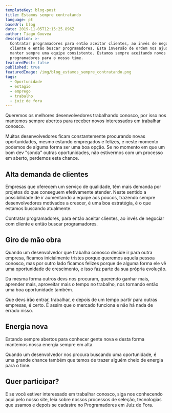 ```yaml
---
templateKey: blog-post
title: Estamos sempre contratando
language: pt
baseUrl: blog
date: 2019-11-05T12:15:25.896Z
author: Tiago Gouvea
description: >-
  Contratar programadores para então aceitar clientes, ao invés de negociar com
  cliente e então buscar programadores. Esta inversão de ordem nos ajuda a
  manter sempre uma equipe consistente. Estamos sempre aceitando novos
  programadores para o nosso time.
featuredPost: false
published: true
featuredImage: /img/blog_estamos_sempre_contratando.png
tags:
  - Oportunidade
  - estagio
  - emprego
  - trabalho
  - juiz de fora
---
```

Queremos os melhores desenvolvedores trabalhando conosco, por isso nos mantemos sempre abertos para receber novos interessados em trabalhar conosco.

Muitos desenvolvedores ficam constantemente procurando novas oportunidades, mesmo estando empregados e felizes, e neste momento podemos de alguma forma ser uma boa opção. Se no momento em que um bom dev "sonda" outras oportunidades, não estivermos com um processo em aberto, perdemos esta chance.

## Alta demanda de clientes

Empresas que oferecem um serviço de qualidade, têm mais demanda por projetos do que conseguem efetivamente atender. Neste sentido a possibilidade de ir aumentando a equipe aos poucos, trazendo sempre desenvolvedores motivados a crescer, é uma boa estratégia, é o que estamos buscando atualmente.

Contratar programadores, para então aceitar clientes, ao invés de negociar com cliente e então buscar programadores.

## Giro de mão obra

Quando um desenvolvedor que trabalha conosco decide ir para outra empresa, ficamos inicialmente tristes porque queremos aquela pessoa conosco, mas por outro lado ficamos felizes porque de alguma forma ele vê uma oportunidade de crescimento, e isso faz parte da sua própria evolução.

Da mesma forma outros devs nos procuram, querendo ganhar mais, aprender mais, aproveitar mais o tempo no trabalho, nos tornando então uma boa oportunidade também.

Que devs irão entrar, trabalhar, e depois de um tempo partir para outras empresas, é certo. É assim que o mercado funciona e não há nada de errado nisso. 

## Energia nova

Estando sempre abertos para conhecer gente nova e desta forma mantemos nossa energia sempre em alta. 

Quando um desenvolvedor nos procura buscando uma oportunidade, é uma grande chance também que temos de trazer alguém cheio de energia para o time.

## Quer participar?

E se você estiver interessado em trabalhar conosco, siga nos conhecendo aqui pelo nosso site, leia sobre nossos processos de seleção, tecnologias que usamos e depois se cadastre no Programadores em Juiz de Fora.
